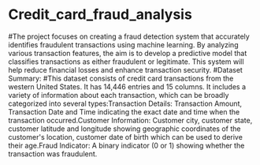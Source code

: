 # Credit_card_fraud_analysis
#The project focuses on creating a fraud detection system that accurately identifies fraudulent transactions using machine learning. By analyzing various transaction features, the aim is to develop a predictive model that classifies transactions as either fraudulent or legitimate. This system will help reduce financial losses and enhance transaction security.
#Dataset Summary:
#This dataset consists of credit card transactions from the western United States. It has 14,446 entries and 15 columns. It includes a variety of information about each transaction, which can be broadly categorized into several types:Transaction Details: Transaction Amount, Transaction Date and Time indicating the exact date and time when the transaction occurred.Customer Information: Customer city, customer state, customer latitude and longitude showing geographic coordinates of the customer's location, customer date of birth which can be used to derive their age.Fraud Indicator: A binary indicator (0 or 1) showing whether the transaction was fraudulent.
